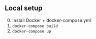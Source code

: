 ## Local setup

0. Install Docker + docker-compose.yml
1. `docker-compose build`
2. `docker-compose up`
